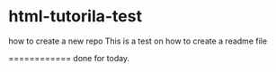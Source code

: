 html-tutorila-test
==================

how to create a new repo
This is a test on how to create a readme file

============
done for today.
